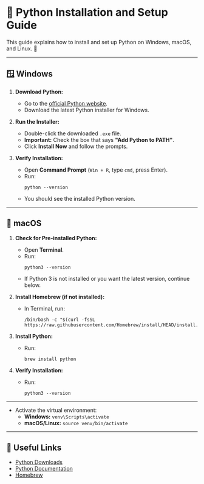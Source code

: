 # 🐍 Python Installation and Setup Guide

This guide explains how to install and set up Python on Windows, macOS, and Linux. 🚀

---

## 🪟 Windows

1. **Download Python:**
   - Go to the [official Python website](https://www.python.org/downloads/).
   - Download the latest Python installer for Windows.

2. **Run the Installer:**
   - Double-click the downloaded `.exe` file.
   - **Important:** Check the box that says **"Add Python to PATH"**.
   - Click **Install Now** and follow the prompts.

3. **Verify Installation:**
   - Open **Command Prompt** (`Win + R`, type `cmd`, press Enter).
   - Run:
     ```
     python --version
     ```
   - You should see the installed Python version.

---

## 🍏 macOS

1. **Check for Pre-installed Python:**
   - Open **Terminal**.
   - Run:
     ```
     python3 --version
     ```
   - If Python 3 is not installed or you want the latest version, continue below.

2. **Install Homebrew (if not installed):**
   - In Terminal, run:
     ```
     /bin/bash -c "$(curl -fsSL https://raw.githubusercontent.com/Homebrew/install/HEAD/install.sh)"
     ```

3. **Install Python:**
   - Run:
     ```
     brew install python
     ```

4. **Verify Installation:**
   - Run:
     ```
     python3 --version
     ```

---


- Activate the virtual environment:
  - **Windows:** `venv\Scripts\activate`
  - **macOS/Linux:** `source venv/bin/activate`

---

## 🔗 Useful Links

- [Python Downloads](https://www.python.org/downloads/)
- [Python Documentation](https://docs.python.org/3/)
- [Homebrew](https://brew.sh/)


